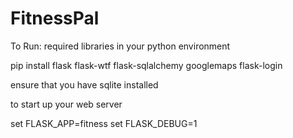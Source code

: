 # FitnessPal

To Run:
required libraries in your python environment 

pip install flask flask-wtf flask-sqlalchemy googlemaps flask-login 

ensure that you have sqlite installed

to start up your web server

set FLASK_APP=fitness
set FLASK_DEBUG=1
